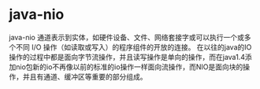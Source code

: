 # java-nio
java-nio
  通道表示到实体，如硬件设备、文件、网络套接字或可以执行一个或多个不同 I/O 操作（如读取或写入）的程序组件的开放的连接。
在以往的java的IO操作的过程中都是面向字节流操作，并且读写操作是单向的操作，而在java1.4添加nio包新的io不再像以前的标准的io操作一样面向流操作，而NIO是面向块的操作，并且有通道、缓冲区等重要的部分组成。
